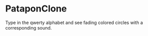 # PataponClone
Type in the qwerty alphabet and see fading colored circles with a corresponding sound.
